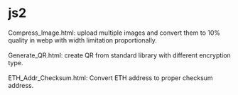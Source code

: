 # js2

Compress_Image.html: upload multiple images and convert them to 10% quality in webp with width limitation proportionally.<br><br>
Generate_QR.html: create QR from standard library with different encryption type.<br><br>
ETH_Addr_Checksum.html: Convert ETH address to proper checksum address.<br><br>
